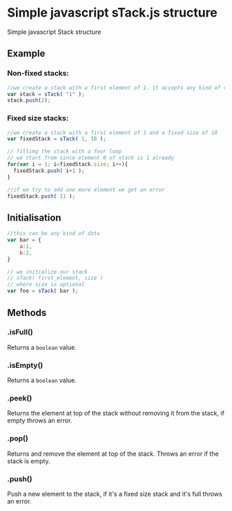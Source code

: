 # Simple javascript sTack.js structure
Simple javascript Stack structure

## Example
### Non-fixed stacks:
```javascript
//we create a stack with a first element of 1. it accepts any kind of var.
var stack = sTack( "1" );
stack.push(2);
```

### Fixed size stacks:
```javascript
//we create a stack with a first element of 1 and a fixed size of 10
var fixedStack = sTack( 1, 10 );

// fillimg the stack with a foor loop
// we start from since element 0 of stack is 1 already
for(var i = 1; i<fixedStack.size; i++){
  fixedStack.push( i+1 );
}

//if we try to add one more element we get an error
fixedStack.push( 11 );
```

## Initialisation
```javascript
//this can be any kind of data
var bar = {
    a:1,
    b:2,
}

// we initialize our stack
// sTack( first_element, size )
// where size is optional
var foo = sTack( bar );
```

## Methods
### .isFull()
Returns a `boolean` value.

### .isEmpty()
Returns a `boolean` value.

### .peek()
Returns the element at top of the stack without removing it from the stack, if empty throws an error.

### .pop()
Returns and remove the element at top of the stack. Throws an error if the stack is empty.

### .push()
Push a new element to the stack, if it's a fixed size stack and it's full throws an error.